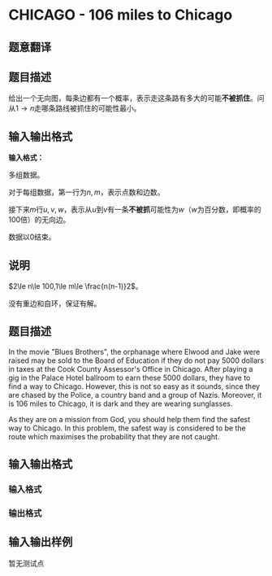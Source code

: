 # CHICAGO - 106 miles to Chicago

## 题意翻译

## 题目描述

给出一个无向图，每条边都有一个概率，表示走这条路有多大的可能**不被抓住**。问从$1\to n$走哪条路线被抓住的可能性最小。

## 输入输出格式

**输入格式：**

多组数据。

对于每组数据，第一行为$n,m$，表示点数和边数。

接下来$m$行$u,v,w$，表示从$u$到$v$有一条**不被抓**可能性为$w$（$w$为百分数，即概率的$100$倍）的无向边。

数据以$0$结束。

## 说明

$2\le n\le 100,1\le m\le \frac{n(n-1)}2$。

没有重边和自环，保证有解。

## 题目描述

In the movie "Blues Brothers", the orphanage where Elwood and Jake were raised may be sold to the Board of Education if they do not pay 5000 dollars in taxes at the Cook County Assessor's Office in Chicago. After playing a gig in the Palace Hotel ballroom to earn these 5000 dollars, they have to find a way to Chicago. However, this is not so easy as it sounds, since they are chased by the Police, a country band and a group of Nazis. Moreover, it is 106 miles to Chicago, it is dark and they are wearing sunglasses.

As they are on a mission from God, you should help them find the safest way to Chicago. In this problem, the safest way is considered to be the route which maximises the probability that they are not caught.

## 输入输出格式

### 输入格式

### 输出格式

## 输入输出样例

暂无测试点

